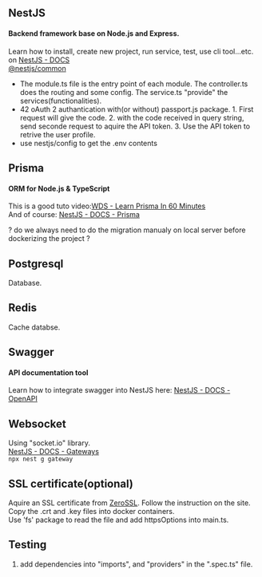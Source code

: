 ## NestJS

#### Backend framework base on Node.js and Express.

Learn how to install, create new project, run service, test, use cli tool...etc. on [NestJS - DOCS](https://docs.nestjs.com)  
[@nestjs/common](http://nestjs-doc.exceptionfound.com/index.html)

- The module.ts file is the entry point of each module. The controller.ts does the routing and some config. The service.ts "provide" the services(functionalities).
- 42 oAuth 2 authantication with(or without) passport.js package. 1. First request will give the code. 2. with the code received in query string, send seconde request to aquire the API token. 3. Use the API token to retrive the user profile.
- use nestjs/config to get the .env contents

## Prisma

#### ORM for Node.js & TypeScript

This is a good tuto video:[WDS - Learn Prisma In 60 Minutes](https://www.youtube.com/watch?v=RebA5J-rlwg)  
And of course: [NestJS - DOCS - Prisma](https://docs.nestjs.com/recipes/prisma)

? do we always need to do the migration manualy on local server before dockerizing the project ?

## Postgresql

Database.

## Redis

Cache databse.

## Swagger

#### API documentation tool

Learn how to integrate swagger into NestJS here: [NestJS - DOCS - OpenAPI](https://docs.nestjs.com/openapi/introduction)

## Websocket

Using "socket.io" library.  
[NestJS - DOCS - Gateways](https://docs.nestjs.com/websockets/gateways)  
`npx nest g gateway`

## SSL certificate(optional)

Aquire an SSL certificate from [ZeroSSL](https://zerossl.com). Follow the instruction on the site.  
Copy the .crt and .key files into docker containers.  
Use 'fs' package to read the file and add httpsOptions into main.ts.

## Testing

1. add dependencies into "imports", and "providers" in the ".spec.ts" file.
